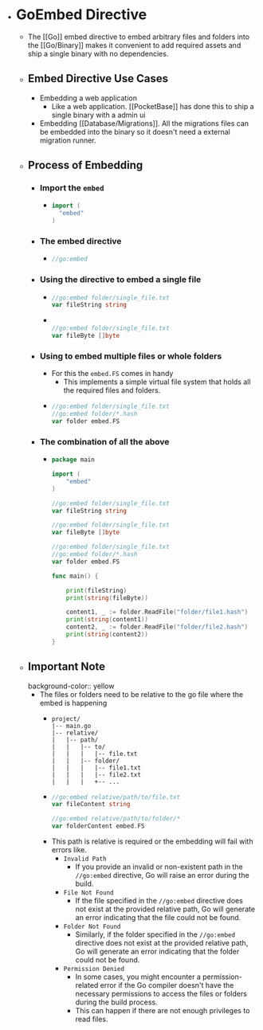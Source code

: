 - # GoEmbed Directive
	- The [[Go]] embed directive to embed arbitrary files and folders into the [[Go/Binary]] makes it convenient to add required assets and ship a single binary with no dependencies.
	- ## Embed Directive Use Cases
		- Embedding a web application
			- Like a web application. [[PocketBase]] has done this to ship a single binary with a admin ui
		- Embedding [[Database/Migrations]]. All the migrations files can be embedded into the binary so it doesn't need a external migration runner.
	- ## Process of Embedding
		- ### Import the `embed`
			- ```go
			  import (
			  	"embed"
			  )
			  ```
		- ### The embed directive
			- ```go
			  //go:embed
			  ```
		- ### Using the directive to embed a single file
			- ```go
			  //go:embed folder/single_file.txt
			  var fileString string
			  ```
			- ```go
			  	
			  //go:embed folder/single_file.txt
			  var fileByte []byte
			  ```
		- ### Using to embed multiple files or whole folders
			- For this the `embed.FS` comes in handy
				- This implements a simple virtual file system that holds all the required files and folders.
			- ```go
			  //go:embed folder/single_file.txt
			  //go:embed folder/*.hash
			  var folder embed.FS
			  ```
		- ### The combination of all the above
			- ```go
			  package main
			  
			  import (
			      "embed"
			  )
			  
			  //go:embed folder/single_file.txt
			  var fileString string
			  
			  //go:embed folder/single_file.txt
			  var fileByte []byte
			  
			  //go:embed folder/single_file.txt
			  //go:embed folder/*.hash
			  var folder embed.FS
			  
			  func main() {
			  
			      print(fileString)
			      print(string(fileByte))
			  
			      content1, _ := folder.ReadFile("folder/file1.hash")
			      print(string(content1))
			      content2, _ := folder.ReadFile("folder/file2.hash")
			      print(string(content2))
			  }
			  ```
	- ## Important Note
	  background-color:: yellow
		- The files or folders need to be relative to the go file where the embed is happening
			- ```
			  project/
			  |-- main.go
			  |-- relative/
			  |   |-- path/
			  |   |   |-- to/
			  |   |   |   |-- file.txt
			  |   |   |-- folder/
			  |   |   |   |-- file1.txt
			  |   |   |   |-- file2.txt
			  |   |   |   +-- ...
			  ```
			- ```go
			  //go:embed relative/path/to/file.txt
			  var fileContent string
			  
			  //go:embed relative/path/to/folder/*
			  var folderContent embed.FS
			  ```
			- This path is relative is  required or the embedding will fail with errors like.
				- `Invalid Path`
					- If you provide an invalid or non-existent path in the `//go:embed` directive, Go will raise an error during the build.
				- `File Not Found`
					- If the file specified in the `//go:embed` directive does not exist at the provided relative path, Go will generate an error indicating that the file could not be found.
				- `Folder Not Found`
					- Similarly, if the folder specified in the `//go:embed` directive does not exist at the provided relative path, Go will generate an error indicating that the folder could not be found.
				- `Permission Denied`
					- In some cases, you might encounter a permission-related error if the Go compiler doesn't have the necessary permissions to access the files or folders during the build process.
					- This can happen if there are not enough privileges to read files.